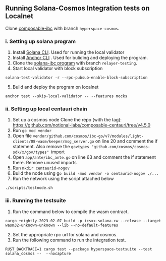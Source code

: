 ## Running Solana-Cosmos Integration tests on Localnet

Clone [composable-ibc](https://github.com/ComposableFi/composable-ibc) with branch `hyperspace-cosmos`.

### i. Setting up solana program

1. Install [Solana CLI](https://docs.solana.com/cli/install-solana-cli-tools). Used for running the local validator
2. Install [Anchor CLI](https://www.anchor-lang.com/docs/installation) . Used for buliding and deploying the program.
3. Clone the [solana-ibc program](https://github.com/ComposableFi/emulated-light-client) with branch `relayer-testing`.
4. Start local validator with block subscription
```
solana-test-validator -r --rpc-pubsub-enable-block-subscription
```
5. Build and deploy the program on localnet
```
anchor test --skip-local-validator -- --features mocks
```

### ii. Setting up local centauri chain

1. Set up a cosmos node
   Clone the repo (with the tag): https://github.com/notional-labs/composable-centauri/tree/v4.5.0
2. Run `go mod vendor`
3. Open file `vendor/github.com/cosmos/ibc-go/v7/modules/light-clients/08-wasm/keeper/msg_server.go` on line 20 and comment the if statement. Also remove the `govtypes "github.com/cosmos/cosmos-sdk/x/gov/types" `import
4. Open `app/ante/ibc_ante.go` on line 63 and comment the if statement there. Remove unused imports
5. Run `mkdir centaurid-nogov`
6. Build the node using g`o build -mod vendor -o centaurid-nogov ./...`
7. Run the network using the script attached below 
```
./scripts/testnode.sh
```

### iii. Running the testsuite
1. Run the command below to compile the wasm contract.
```
cargo +nightly-2023-02-07 build -p icsxx-solana-cw --release --target wasm32-unknown-unknown --lib --no-default-features
```
2. Set the appropriate rpc url for solana and cosmos.
3. Run the following command to run the integration test.
```
RUST_BACKTRACE=1 cargo test --package hyperspace-testsuite --test solana_cosmos --  --nocapture
```

